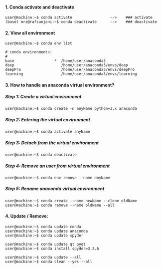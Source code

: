 #### 1. Conda activate and deactivate

```console
user@machine:~$ conda activate                 -->    ### activate
(base) mrz@rafsanjani:~$ conda deactivate      -->    ### deactivate
```

#### 2. View all environment
```console
user@machine:~$ conda env list

# conda environments:
#
base                  *  /home/user/anaconda3
deep                     /home/user/anaconda3/envs/deep
deepPro                  /home/user/anaconda3/envs/deepPro
learning                 /home/user/anaconda3/envs/learning
```

#### 3. How to handle an anaconda virtual environment?

##### Step 1: Create a virtual environment ####
```console
user@machine:~$ conda create -n anyName python=3.x anaconda
```

##### Step 2: Entering the virtual environment ####
```console
user@machine:~$ conda activate anyName
```

##### Step 3: Detach from the virtual environment ####
```console
user@machine:~$ conda deactivate
```

##### Step 4: Remove an user from virtual environment ####
```console
user@machine:~$ conda env remove --name anyName
```


##### Step 5: Rename anaconda virtual environment ####
```console
user@machine:~$ conda create --name newName --clone oldName
user@machine:~$ conda remove --name oldName --all
```

#### 4. Update / Remove:
```console
user@machine:~$ conda update conda
user@machine:~$ conda update anaconda
user@machine:~$ conda update spyder

user@machine:~$ conda update qt pyqt
user@machine:~$ conda install spyder=3.3.6

user@machine:~$ conda update --all
user@machine:~$ conda clean --yes --all
```
